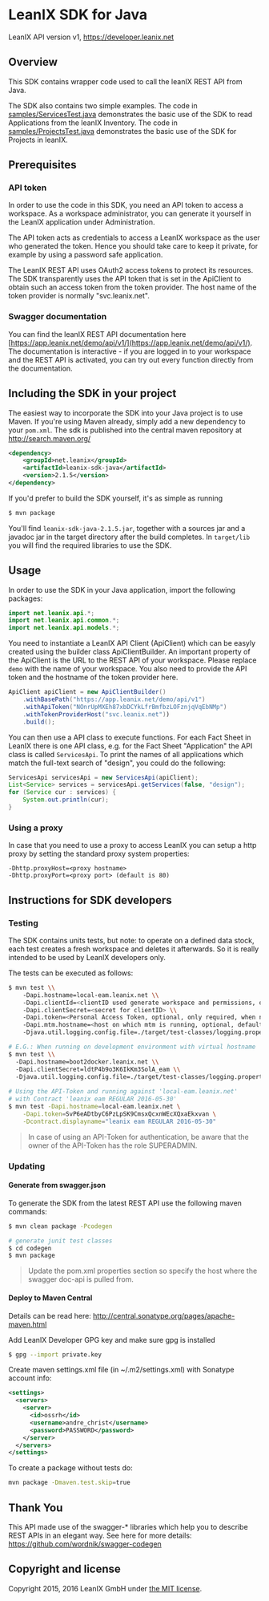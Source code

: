 # LeanIX SDK for Java #

LeanIX API version v1, https://developer.leanix.net

## Overview ##
This SDK contains wrapper code used to call the leanIX REST API from Java.

The SDK also contains two simple examples. The code in [samples/ServicesTest.java](samples/console/ServicesTest.java) demonstrates the basic use of the SDK to read Applications from the leanIX Inventory. The code in [samples/ProjectsTest.java](samples/console/ProjectsTest.java) demonstrates the basic use of the SDK for Projects in leanIX.

## Prerequisites ##

### API token
In order to use the code in this SDK, you need an API token to access a workspace.
As a workspace administrator, you can generate it yourself in the LeanIX application under Administration.

The API token acts as credentials to access a LeanIX workspace as the user who generated the token.
Hence you should take care to keep it private, for example by using a password safe application.

The LeanIX REST API uses OAuth2 access tokens to protect its resources. The SDK transparently uses the
API token that is set in the ApiClient to obtain such an access token from the token provider.
The host name of the token provider is normally "svc.leanix.net".

### Swagger documentation

You can find the leanIX REST API documentation here [https://app.leanix.net/demo/api/v1/](https://app.leanix.net/demo/api/v1/). The documentation is interactive - if you are logged in to your workspace and the REST API is activated, you can try out every function directly from the documentation.


## Including the SDK in your project ##

The easiest way to incorporate the SDK into your Java project is to use Maven. If you're using Maven already, simply add a new dependency to your `pom.xml`. The sdk is published into the central maven repository at http://search.maven.org/

```xml
<dependency>
    <groupId>net.leanix</groupId>
    <artifactId>leanix-sdk-java</artifactId>
    <version>2.1.5</version>
</dependency>
```

If you'd prefer to build the SDK yourself, it's as simple as running

```bash
$ mvn package
```

You'll find `leanix-sdk-java-2.1.5.jar`, together with a sources jar and a javadoc jar in the target directory after the build completes.
In `target/lib` you will find the required libraries to use the SDK.

## Usage ##

In order to use the SDK in your Java application, import the following packages:

```java
import net.leanix.api.*;
import net.leanix.api.common.*;
import net.leanix.api.models.*;
```

You need to instantiate a LeanIX API Client (ApiClient) which can be easyly created using the builder class ApiClientBuilder.
An important property of the ApiClient is the URL to the REST API of your workspace. Please replace `demo` with the name of your workspace.
You also need to provide the API token and the hostname of the token provider here.

```java
ApiClient apiClient = new ApiClientBuilder()
    .withBasePath("https://app.leanix.net/demo/api/v1")
    .withApiToken("NOnrUpMXEh87xbDCYkLfrBmfbzLOFznjqVqEbNMp")
    .withTokenProviderHost("svc.leanix.net"))
    .build();
```

You can then use a API class to execute functions. For each Fact Sheet in LeanIX there is one API class, e.g. for the Fact Sheet "Application" the API class is called `ServicesApi`. To print the names of all applications which match the full-text search of "design", you could do the following:

```java
ServicesApi servicesApi = new ServicesApi(apiClient);
List<Service> services = servicesApi.getServices(false, "design");
for (Service cur : services) {
	System.out.println(cur);
}
```

### Using a proxy
In case that you need to use a proxy to access LeanIX you can setup a http proxy by setting the standard proxy system properties:

```
-Dhttp.proxyHost=<proxy hostname>
-Dhttp.proxyPort=<proxy port> (default is 80)
```

## Instructions for SDK developers

### Testing

The SDK contains units tests, but note: to operate on a defined data stock,
each test creates a fresh workspace and deletes it afterwards.
So it is really intended to be used by LeanIX developers only.

The tests can be executed as follows:

```bash
$ mvn test \\
    -Dapi.hostname=local-eam.leanix.net \\
    -Dapi.clientId=<clientID used generate workspace and permissions, optional, default: eam> \\
    -Dapi.clientSecret=<secret for clientID> \\
    -Dapi.token=<Personal Access Token, optional, only required, when no clientID/clientSecret is used> \\
    -Dapi.mtm.hostname=<host on which mtm is running, optional, default is: api.hostname>
    -Djava.util.logging.config.file=./target/test-classes/logging.properties

# E.G.: When running on development environment with virtual hostname 'boot2docker.leanix.net':
$ mvn test \\
  -Dapi.hostname=boot2docker.leanix.net \\
  -Dapi.clientSecret=ldtP4b9o3K6IkKm3SolA_eam \\
  -Djava.util.logging.config.file=./target/test-classes/logging.properties
  
# Using the API-Token and running against 'local-eam.leanix.net'
# with Contract 'leanix eam REGULAR 2016-05-30'
$ mvn test -Dapi.hostname=local-eam.leanix.net \
    -Dapi.token=SvP6eADtbyC6PzLpSK9CmsxQcxnWEcXQxaEkxvan \
    -Dcontract.displayname="leanix eam REGULAR 2016-05-30"
```
> In case of using an API-Token for authentication, be aware that the owner of the API-Token has the role SUPERADMIN.

### Updating

#### Generate from swagger.json

To generate the SDK from the latest REST API use the following maven commands:

```bash
$ mvn clean package -Pcodegen

# generate junit test classes
$ cd codegen
$ mvn package
```
> Update the pom.xml properties section so specify the host where the swagger doc-api is pulled from.


#### Deploy to Maven Central ###

Details can be read here: http://central.sonatype.org/pages/apache-maven.html

Add LeanIX Developer GPG key and make sure gpg is installed
```bash
$ gpg --import private.key
```

Create maven settings.xml file (in ~/.m2/settings.xml) with Sonatype account info:
```xml
<settings>
  <servers>
    <server>
      <id>ossrh</id>
      <username>andre_christ</username>
      <password>PASSWORD</password>
    </server>
  </servers>
</settings>
```

To create a package without tests do:
```bash
mvn package -Dmaven.test.skip=true
```

## Thank You ##
This API made use of the swagger-* libraries which help you to describe REST APIs in an elegant way. See here for more details: https://github.com/wordnik/swagger-codegen

## Copyright and license ##

Copyright 2015, 2016 LeanIX GmbH under [the MIT license](LICENSE).
